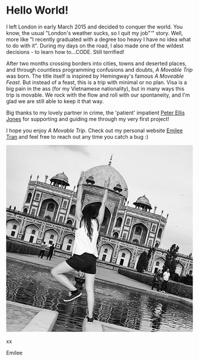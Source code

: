 # Hello World!

I left London in early March 2015 and decided to conquer the world. You know, the usual "London's weather sucks, so I quit my job"'" story. Well, more like "I recently graduated with a degree too heavy I have no idea what to do with it". During my days on the road, I also made one of the wildest decisions - to learn how to...CODE. Still terrified!

After two months crossing borders into cities, towns and deserted places, and through countless programming confusions and doubts, *A Movable Trip* was born. The title itself is inspired by Hemingway's famous *A Moveable Feast*. But instead of a feast, this is a trip with minimal or no plan. Visa is a big pain in the ass (for my Vietnamese nationality), but in many ways this trip is movable. We rock with the flow and roll with our spontaneity, and I'm glad we are still able to keep it that way.

Big thanks to my lovely partner in crime, the 'patient' impatient [Peter Ellis Jones](http://peterellisjones.com) for supporting and guiding me through my very first project!

I hope you enjoy *A Movable Trip*. Check out my personal website [Emilee Tran](http://emileetran.com/) and feel free to reach out any time you catch a bug :)

![](treepose.jpg)

xx

Emilee
